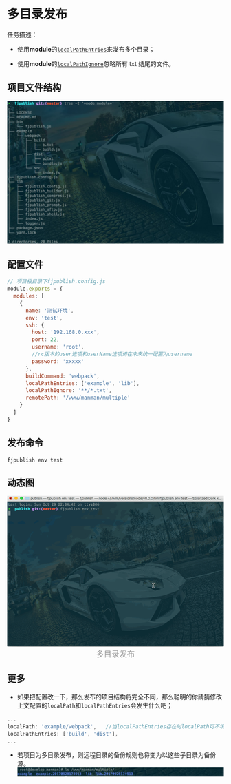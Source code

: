 # 多目录发布

任务描述：

- 使用**module**的[`localPathEntries`](/api/#localpathentries)来发布多个目录；

- 使用**module**的[`localPathIgnore`](/api/#localpathignore)忽略所有 txt 结尾的文件。

## 项目文件结构

<center>
<img alt="本地文件夹" src="../assets/fjpublish_files.jpg" />
</center>

## 配置文件

```js
// 项目根目录下fjpublish.config.js
module.exports = {
  modules: [
    {
      name: '测试环境',
      env: 'test',
      ssh: {
        host: '192.168.0.xxx',
        port: 22,
        username: 'root',
        //rc版本的user选项和userName选项请在未来统一配置为username
        password: 'xxxxx'
      },
      buildCommand: 'webpack',
      localPathEntries: ['example', 'lib'],
      localPathIgnore: '**/*.txt',
      remotePath: '/www/manman/multiple'
    }
  ]
}
```

## 发布命令

```
fjpublish env test
```

## 动态图

<center>
   <img alt="多目录发布" src="../assets/entries.gif" />
</center>
<center><font color="#999" size=4>多目录发布</font></center>

## 更多

- 如果把配置改一下，那么发布的项目结构将完全不同，那么聪明的你猜猜修改上文配置的`localPath`和`localPathEntries`会发生什么吧；

```js
...
localPath: 'example/webpack',   //当localPathEntries存在时localPath可不填，不填意味着项目根目录
localPathEntries: ['build', 'dist'],
...
```

- 若项目为多目录发布，则远程目录的备份规则也将变为以这些子目录为备份源。
  <center>
     <img alt="远程备份" src="../assets/fjpublish_remote_mul_files.jpg" />
  </center>
